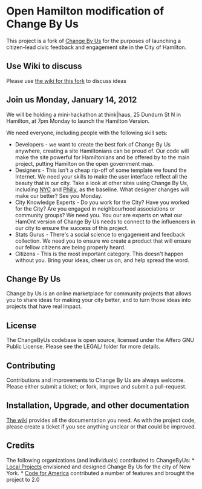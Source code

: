# Open Hamilton modification of Change By Us

This project is a fork of [Change By Us](https://github.com/localprojects/Change-By-Us/) for the purposes of launching a citizen-lead civic feedback and engagement site in the City of Hamilton.

## Use Wiki to discuss

Please use [the wiki for this fork](https://github.com/OpenHamilton/Hamilton-modded-Change-By-Us/wiki) to discuss ideas

## Join us Monday, January 14, 2012

We will be holding a mini-hackathon at think|haus, 25 Dundurn St N in Hamilton, at 7pm Monday to launch the Hamilton Version.

We need everyone, including people with the following skill sets:

* Developers - we want to create the best fork of Change By Us anywhere, creating a site Hamiltonians can be proud of. Our code will make the site powerful for Hamiltonians and be offered by to the main project, putting Hamilton on the open government map.
* Designers - This isn't a cheap rip-off of some template we found the Internet. We need your skills to make the user interface reflect all the beauty that is our city. Take a look at other sites using Change By Us, including [NYC](http://nyc.changebyus.org) and [Philly](http://philly.changebyus.org), as the baseline. What designer changes will make our better? See you Monday.
* City Knowledge Experts - Do you work for the City? Have you worked for the City? Are you engaged in neighbourhood associations or community groups? We need you. You our are experts on what our HamOnt version of Change By Us needs to connect to the influencers in our city to ensure the success of this project.
* Stats Gurus - There's a social science to engagement and feedback collection. We need you to ensure we create a product that will ensure our fellow citizens are being properly heard.
* Citizens - This is the most important category. This doesn't happen without you. Bring your ideas, cheer us on, and help spread the word.

## Change By Us

Change by Us is an online marketplace for community projects that allows you to share ideas for making your city better, and to turn those ideas into projects that have real impact. 


## License

The ChangeByUs codebase is open source, licensed under the Affero GNU Public License. Please see the LEGAL/ folder for more details.


## Contributing

Contributions and improvements to Change By Us are always welcome. Please either submit a ticket; or fork, improve and submit a pull-request.


## Installation, Upgrade, and other documentation

[The wiki](https://github.com/localprojects/Change-By-Us/wiki) provides all the documentation you need. As with the project code, please create a ticket if you see anything unclear or that could be improved.


## Credits

The following organizations (and individuals) contributed to ChangeByUs:
    * [Local Projects](http://localprojects.net) envisioned and designed Change By Us for the city of New York. 
    * [Code for America](http://codeforamerica.org) contributed a number of features and brought the project to 2.0 

